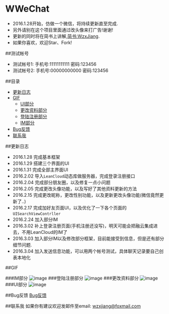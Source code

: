 # WWeChat
- 2016.1.28开始，仿做一个微信，将持续更新直至完成.
- 另外请别在这个项目里面通过改头像来打广告!谢谢!
- 更新的同时将在简书上讲解,[简书:WzxJiang](http://www.jianshu.com/users/389c20d5a244).
- 如果你喜欢，欢迎Star、Fork!

##测试帐号
 * 测试帐号1: 手机号:11111111111 密码:123456
 * 测试帐号2: 手机号:00000000000 密码:123456

##目录
- [更新日志](#更新日志)
- [GIF](#GIF)
  - [UI部分](#UI部分)
  - [更改资料部分](#更改资料部分)
  - [登陆注册部分](#登陆注册部分)
  - [IM部分](#IM部分)
- [Bug反馈](#Bug反馈)
- [联系我](#联系我) 


##<a id="更新日志"></a>更新日志
 * 2016.1.28 完成基本框架
 * 2016.1.29 搭建三个界面的UI
 * 2016.1.31 完成全部主界面UI
 * 2016.2.02 导入```LeanCloud```动态库做服务器，完成登录注册接口
 * 2016.2.04 完成部分朋友圈，以及修复一点小问题
 * 2016.2.05 完成更改头像功能，以及写好了其他资料更新的方法
 * 2016.2.15 完成更改昵称，更改性别功能，以及更新更改头像功能(微信竟然更新了..)
 * 2016.2.17 完成加好友页面UI，以及优化了一下各个页面的```UISearchViewContrller```
 * 2016.2.24 加入部分IM
 * 2016.3.02 补上登录注册页面(手机注册还没写)，明天可能会把融云集成进去，不用LeanCloud的IM了
 * 2016.3.03 加入部分IM以及修改部分框架，目前能接受到信息，但是还有部分细节问题.
 * 2016.3.04 加入发送信息功能，可以用两个帐号测试，具体聊天记录要自己创表本地化

 

##<a id="GIF"></a>GIF

###<a id="IM部分"></a>IM部分
![image](https://github.com/Wzxhaha/WWeChat/raw/master/wechat0304.gif)
###<a id="登陆注册部分"></a>登陆注册部分
![image](https://github.com/Wzxhaha/WWeChat/raw/master/wechat0302.gif)
###<a id="更改资料部分"></a>更改资料部分
 ![image](https://github.com/Wzxhaha/WWeChat/raw/master/wechat0215.gif)
###<a id="UI部分"></a>UI部分
 ![image](https://github.com/Wzxhaha/WWeChat/raw/master/wechat0131.gif)

##<a id="Bug反馈"></a>Bug反馈
[Bug反馈](https://github.com/Wzxhaha/WWeChat/issues/new)

##<a id="联系我"></a>联系我
如果你有建议欢迎发邮件至email: wzxjiang@foxmail.com
